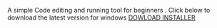 A simple Code editing and running tool for beginners .
Click below to download the latest version for windows <a href="https://github.com/Danny-Wits/CodeRunner/releases">DOWLOAD INSTALLER</a>
